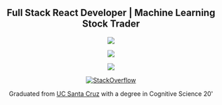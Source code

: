 <h2 align="center">Full Stack React Developer | Machine Learning Stock Trader</h2>
<p align="center"><a href="https://linkedin.com/in/cwnicoletti/"><img src="https://img.shields.io/badge/-cwnicoletti-%238a3ab9?style=social&logo=linkedin"></a></p>
<p align="center"><a href="https://instagram.com/spacepleb/"><img src="https://img.shields.io/badge/-spacepleb-%238a3ab9?style=social&logo=instagram"></a></p>
<p align="center"><a href="https://app.pluralsight.com/profile/cwnicoletti"><img src="https://img.shields.io/badge/-cwnicoletti-%238a3ab9?style=social&logo=pluralsight"></a></p>
<p align="center"><a href="https://stackoverflow.com/users/11938071"><img src="https://img.shields.io/stackexchange/stackoverflow/r/11938071?order=desc&sort=name&logo=stackoverflow" alt="StackOverflow"></a></p>

<p align="center">Graduated from <a href="https://www.ucsc.edu/">UC Santa Cruz</a> with a degree in Cognitive Science 20'</p>
